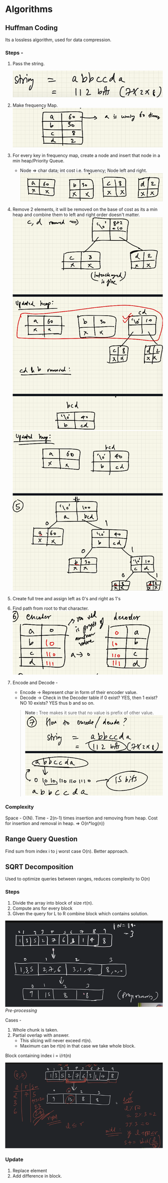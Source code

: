 # Algorithms

## Huffman Coding 

Its a lossless algorithm, used for data compression.

### Steps - 

1. Pass the string.
    
    ![alt text](image-6.png)
2. Make frequency Map.
    ![alt text](image.png)
3. For every key in frequency map, create a node and insert that node in a min heap/Priority Queue.
    - Node => char data; int cost i.e. frequency; Node left and right.
    ![alt text](image-1.png)
4. Remove 2 elements, it will be removed on the base of cost as its a min heap and combine them to left and right order doesn't matter.
    ![alt text](image-2.png)
    ![alt text](image-3.png)
5. Create full tree and assign left as 0's and right as 1's
6. Find path from root to that character.
    ![alt text](image-4.png)
7. Encode and Decode -
    - Encode -> Represent char in form of their encoder value.
    - Decode -> Check in the Decoder table if 0 exist? YES, then 1 exist? NO 10 exists? YES thus b and so on.

    >**Note :** Tree makes it sure that no value is prefix of other value.
    ![alt text](image-7.png)


### Complexity 

Space - O(N).
Time - 2(n-1) times insertion and removing from heap. Cost for insertion and removal in heap. => O(n*log(n))

## Range Query Question

Find sum from index i to j worst case O(n). Better approach.

## SQRT Decomposition

Used to optimize queries between ranges, reduces complexity to O(n)

### Steps 

1. Divide the array into block of size rt(n).
2. Compute ans for every block
3. GIven the query for L to R combine block which contains solution.

![alt text](image-8.png)*Pre-processing*

Cases - 
1. Whole chunk is taken.
2. Partial overlap with answer.
    - This slicing will never exceed rt(n).
    - Maximum can be rt(n) in that case we take whole block.

Block containing index i = i/rt(n)

![alt text](image-9.png)

### Update

1. Replace element
2. Add difference in block.


